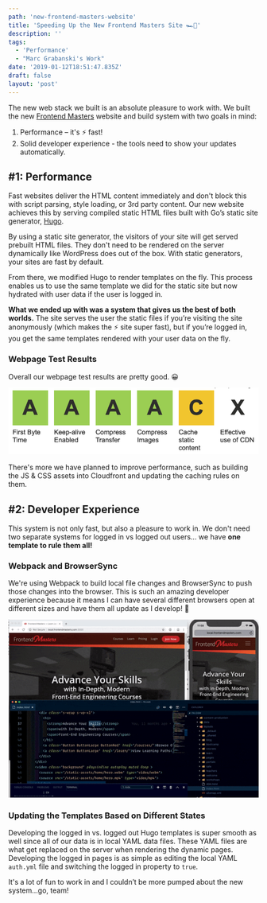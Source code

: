 ```yaml
---
path: 'new-frontend-masters-website'
title: 'Speeding Up the New Frontend Masters Site 🏎💨'
description: ''
tags:
  - 'Performance'
  - "Marc Grabanski's Work"
date: '2019-01-12T18:51:47.835Z'
draft: false
layout: 'post'
---
```


The new web stack we built is an absolute pleasure to work with. We built the new [Frontend Masters](https://frontendmasters.com) website and build system with two goals in mind:

1. Performance – it's ⚡️ fast!
2. Solid developer experience - the tools need to show your updates automatically.

## #1: Performance

Fast websites deliver the HTML content immediately and don't block this with script parsing, style loading, or 3rd party content. Our new website achieves this by serving compiled static HTML files built with Go’s static site generator, [Hugo](https://gohugo.io).

By using a static site generator, the visitors of your site will get served prebuilt HTML files. They don't need to be rendered on the server dynamically like WordPress does out of the box. With static generators, your sites are fast by default.

From there, we modified Hugo to render templates on the fly. This process enables us to use the same template we did for the static site but now hydrated with user data if the user is logged in.

**What we ended up with was a system that gives us the best of both worlds.** The site serves the user the static files if you’re visiting the site anonymously (which makes the ⚡️ site super fast), but if you’re logged in, you get the same templates rendered with your user data on the fly.

### Webpage Test Results

Overall our webpage test results are pretty good. 😀

[![Frontend Masters Webpage Test Results](./webpagetest.png)](https://www.webpagetest.org/result/190113_FJ_e857116f0f290c296371c24dbbc3b9f2/)

There's more we have planned to improve performance, such as building the JS & CSS assets into Cloudfront and updating the caching rules on them.

## #2: Developer Experience

This system is not only fast, but also a pleasure to work in. We don't need two separate systems for logged in vs logged out users... we have **one template to rule them all!**

### Webpack and BrowserSync

We're using Webpack to build local file changes and BrowserSync to push those changes into the browser. This is such an amazing developer experience because it means I can have several different browsers open at different sizes and have them all update as I develop! 🤩

![Modern Development Experience](dev-experience.gif)

### Updating the Templates Based on Different States

Developing the logged in vs. logged out Hugo templates is super smooth as well since all of our data is in local YAML data files. These YAML files are what get replaced on the server when rendering the dynamic pages. Developing the logged in pages is as simple as editing the local YAML `auth.yml` file and switching the logged in property to `true`.

It's a lot of fun to work in and I couldn’t be more pumped about the new system…go, team!
